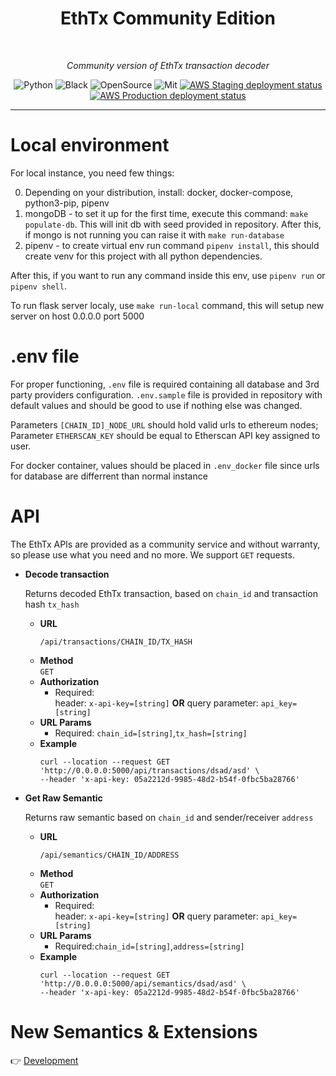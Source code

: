 <h1 align='center' style="border-bottom: none">
  EthTx Community Edition
</h1>
<br/>
<p align="center">
    <em>Community version of EthTx transaction decoder</em>
</p>
<p align="center">
<a target="_blank">
    <img src="https://img.shields.io/badge/Made%20with-Python-1f425f.svg" alt="Python">
</a>
<a target="_blank">
    <img src="https://img.shields.io/badge/code%20style-black-000000.svg" alt="Black">
</a>
<a target="_blank">
    <img src="https://badgen.net/badge/Open%20Source%20%3F/Yes%21/blue?icon=github" alt="OpenSource">
</a>
<a target="_blank">
    <img src="https://img.shields.io/github/license/Naereen/StrapDown.js.svg" alt="Mit">
</a>
<a href="https://github.com/EthTx/ethtx_ce/actions/workflows/aws-staging.yml" target="_blank">
    <img src="https://github.com/EthTx/ethtx_ce/actions/workflows/aws-staging.yml/badge.svg?branch=dev" alt="AWS Staging deployment status">
</a>
<a href="https://github.com/EthTx/ethtx_ce/actions/workflows/aws-prod.yml" target="_blank">
    <img src="https://github.com/EthTx/ethtx_ce/actions/workflows/aws-prod.yml/badge.svg?branch=main" alt="AWS Production deployment status">
</a>
</p>

---

# Local environment

For local instance, you need few things:

0. Depending on your distribution, install: docker, docker-compose, python3-pip, pipenv
1. mongoDB - to set it up for the first time, execute this command: `make populate-db`. This will init db with seed
   provided in repository. After this, if mongo is not running you can raise it with `make run-database`
2. pipenv - to create virtual env run command `pipenv install`, this should create venv for this project with all python
   dependencies.

After this, if you want to run any command inside this env, use `pipenv run` or `pipenv shell`.

To run flask server localy, use `make run-local` command, this will setup new server on host 0.0.0.0 port 5000

# .env file

For proper functioning, `.env` file is required containing all database and 3rd party providers configuration.
`.env.sample` file is provided in repository with default values and should be good to use if nothing else was changed.

Parameters `[CHAIN_ID]_NODE_URL` should hold valid urls to ethereum nodes; Parameter `ETHERSCAN_KEY` should be equal to
Etherscan API key assigned to user.

For docker container, values should be placed in `.env_docker` file since urls for database are differrent than normal
instance

# API

The EthTx APIs are provided as a community service and without warranty, so please use what you need and no more. We
support `GET` requests.

* **Decode transaction**

  Returns decoded EthTx transaction, based on `chain_id` and transaction hash `tx_hash`

    * **URL**
      ```shell
      /api/transactions/CHAIN_ID/TX_HASH
      ```
    * **Method**  
      `GET`
    * **Authorization**
        * Required:  
          header: `x-api-key=[string]` **OR** query parameter: `api_key=[string]`
    * **URL Params**
        * Required: `chain_id=[string]`,`tx_hash=[string]`
    * **Example**
      ```shell
      curl --location --request GET 'http://0.0.0.0:5000/api/transactions/dsad/asd' \
      --header 'x-api-key: 05a2212d-9985-48d2-b54f-0fbc5ba28766'
      ```


* **Get Raw Semantic**

  Returns raw semantic based on `chain_id` and sender/receiver `address`

    * **URL**
      ```shell
      /api/semantics/CHAIN_ID/ADDRESS
      ```
    * **Method**  
      `GET`
    * **Authorization**
        * Required:  
          header: `x-api-key=[string]` **OR** query parameter: `api_key=[string]`
    * **URL Params**
        * Required:`chain_id=[string]`,`address=[string]`
    * **Example**
      ```shell
      curl --location --request GET 'http://0.0.0.0:5000/api/semantics/dsad/asd' \
      --header 'x-api-key: 05a2212d-9985-48d2-b54f-0fbc5ba28766'
      ```

# New Semantics & Extensions

:point_right: [Development](DEVELOPMENT.md)
